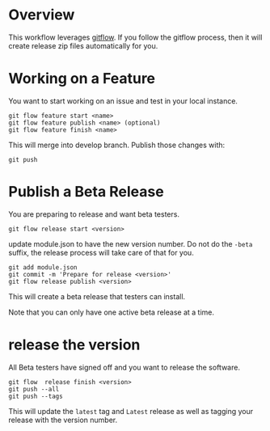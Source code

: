 # Overview
This workflow leverages [gitflow](https://www.atlassian.com/git/tutorials/comparing-workflows/gitflow-workflow).
If you follow the gitflow process, then it will create release zip files automatically for you.

# Working on a Feature
You want to start working on an issue and test in your local instance.
````
git flow feature start <name>
git flow feature publish <name> (optional)
git flow feature finish <name> 
````
This will merge into develop branch. Publish those changes with:
```
git push
```

# Publish a Beta Release
You are preparing to release and want beta testers. 
```
git flow release start <version>
```
update module.json to have the new version number. Do not do the ```-beta``` 
suffix, the release process will take care of that for you.
```
git add module.json
git commit -m 'Prepare for release <version>'
git flow release publish <version>
```
This will create a beta release that testers can install.

Note that you can only have one active beta release at a time.

# release the version
All Beta testers have signed off and you want to release the software.
````
git flow  release finish <version>
git push --all 
git push --tags
````
This will update the ```latest``` tag and ```Latest``` release as well as
tagging your release with the version number.